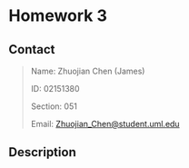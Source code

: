 # Homework 3

## Contact

> Name: Zhuojian Chen (James)
>
> ID: 02151380
>
> Section: 051
>
> Email: Zhuojian_Chen@student.uml.edu

## Description